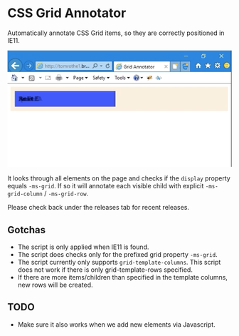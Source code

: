 # CSS Grid Annotator

Automatically annotate CSS Grid items, so they are correctly positioned in IE11.

![Demo: before, after](demo.gif)

It looks through all elements on the page and checks if the `display` property equals `-ms-grid`.
If so it will annotate each visible child with explicit `-ms-grid-column` / `-ms-grid-row`.

Please check back under the releases tab for recent releases.

## Gotchas

- The script is only applied when IE11 is found.
- The script does checks only for the prefixed grid property `-ms-grid`.
- The script currently only supports `grid-template-columns`. This script does not work if there is only grid-template-rows specified.
- If there are more items/children than specified in the template columns, new rows will be created.

## TODO

- Make sure it also works when we add new elements via Javascript.
